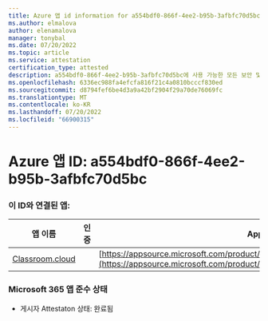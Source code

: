 ```yaml
---
title: Azure 앱 id information for a554bdf0-866f-4ee2-b95b-3afbfc70d5bc
ms.author: elmalova
author: elenamalova
manager: tonybal
ms.date: 07/20/2022
ms.topic: article
ms.service: attestation
certification_type: attested
description: a554bdf0-866f-4ee2-b95b-3afbfc70d5bc에 사용 가능한 모든 보안 및 규정 준수 정보입니다.
ms.openlocfilehash: 6336ec988fa4efcfa816f21c4a0810bcccf830ed
ms.sourcegitcommit: d8794fef6be4d3a9a42bf2904f29a70de76069fc
ms.translationtype: MT
ms.contentlocale: ko-KR
ms.lasthandoff: 07/20/2022
ms.locfileid: "66900315"
---
```

# <a name="azure-app-id-a554bdf0-866f-4ee2-b95b-3afbfc70d5bc"></a>Azure 앱 ID: a554bdf0-866f-4ee2-b95b-3afbfc70d5bc


### <a name="apps-associated-with-this-id"></a>이 ID와 연결된 앱:
| **앱 이름** | **인증** | **AppSource에서 보기** |
|--------------|---------------|-----------------------|
| [Classroom.cloud](../forward/netsupportltd1595255396224.classroom_cloud.md) |  | [https://appsource.microsoft.com/product/office/netsupportltd1595255396224.classroom_cloud](https://appsource.microsoft.com/product/office/netsupportltd1595255396224.classroom_cloud) |

### <a name="microsoft-365-app-compliance-status"></a>Microsoft 365 앱 준수 상태
- 게시자 Attestaton 상태: 완료됨
